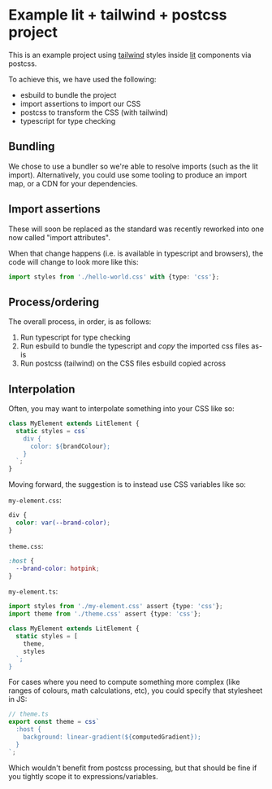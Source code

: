 # Example lit + tailwind + postcss project

This is an example project using
[tailwind](https://github.com/tailwindlabs/tailwindcss) styles
inside [lit](https://lit.dev) components via postcss.

To achieve this, we have used the following:

- esbuild to bundle the project
- import assertions to import our CSS
- postcss to transform the CSS (with tailwind)
- typescript for type checking

## Bundling

We chose to use a bundler so we're able to resolve imports (such as the
lit import). Alternatively, you could use some tooling to produce an import
map, or a CDN for your dependencies.

## Import assertions

These will soon be replaced as the standard was recently reworked into one now
called "import attributes".

When that change happens (i.e. is available in typescript and browsers), the
code will change to look more like this:

```ts
import styles from './hello-world.css' with {type: 'css'};
```

## Process/ordering

The overall process, in order, is as follows:

1. Run typescript for type checking
2. Run esbuild to bundle the typescript and _copy_ the imported css files as-is
3. Run postcss (tailwind) on the CSS files esbuild copied across

## Interpolation

Often, you may want to interpolate something into your CSS like so:

```ts
class MyElement extends LitElement {
  static styles = css`
    div {
      color: ${brandColour};
    }
  `;
}
```

Moving forward, the suggestion is to instead use CSS variables like so:

`my-element.css`:

```css
div {
  color: var(--brand-color);
}
```

`theme.css`:

```css
:host {
  --brand-color: hotpink;
}
```

`my-element.ts`:

```ts
import styles from './my-element.css' assert {type: 'css'};
import theme from './theme.css' assert {type: 'css'};

class MyElement extends LitElement {
  static styles = [
    theme,
    styles
  `;
}
```

For cases where you need to compute something more complex (like ranges of
colours, math calculations, etc), you could specify that stylesheet in JS:

```ts
// theme.ts
export const theme = css`
  :host {
    background: linear-gradient(${computedGradient});
  }
`;
```

Which wouldn't benefit from postcss processing, but that should be fine if you
tightly scope it to expressions/variables.

